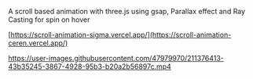 A scroll based animation with three.js using gsap,
Parallax effect and Ray Casting for spin on hover

[https://scroll-animation-sigma.vercel.app/](https://scroll-animation-ceren.vercel.app/)


https://user-images.githubusercontent.com/47979970/211376413-43b35245-3867-4928-95b3-b20a2b56897c.mp4

